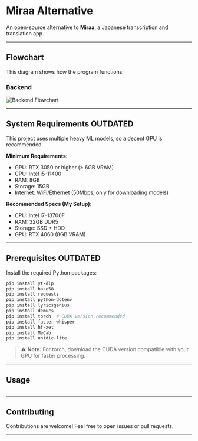 # Miraa Alternative
An open-source alternative to **Miraa**, a Japanese transcription and translation app.

---

## Flowchart
This diagram shows how the program functions:

### Backend
![Backend Flowchart](https://github.com/marb17/miraa-alternative/blob/main/docs/flowchart%20backend.png?raw=true)

---

## System Requirements **OUTDATED**
This project uses multiple heavy ML models, so a decent GPU is recommended.

**Minimum Requirements:**
- GPU: RTX 3050 or higher (≥ 6GB VRAM)
- CPU: Intel i5-11400
- RAM: 8GB
- Storage: 15GB
- Internet: WiFi/Ethernet (50Mbps, only for downloading models)

**Recommended Specs (My Setup):**
- CPU: Intel i7-13700F
- RAM: 32GB DDR5
- Storage: SSD + HDD
- GPU: RTX 4060 (8GB VRAM)

---

## Prerequisites **OUTDATED**
Install the required Python packages:

```bash
pip install yt-dlp
pip install base58
pip install requests
pip install python-dotenv
pip install lyricsgenius
pip install demucs
pip install torch  # CUDA version recommended
pip install faster-whisper
pip install hf-xet
pip install MeCab
pip install unidic-lite
````

> ⚠️ **Note:** For torch, download the CUDA version compatible with your GPU for faster processing.

---

## Usage
```bash
```

---

## Contributing

Contributions are welcome! Feel free to open issues or pull requests.

---
